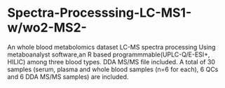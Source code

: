# Spectra-Processsing-LC-MS1-w/wo2-MS2-
An whole blood metabolomics dataset LC-MS  spectra processing Using metaboanalyst software,an R based programmmable(UPLC-Q/E-ESI+, HILIC) among three blood types. DDA MS/MS file included. A total of 30 samples (serum, plasma and whole blood samples (n=6 for each), 6 QCs and 6 DDA MS/MS samples) are included.
